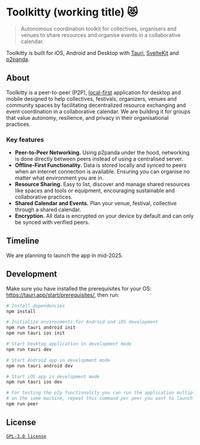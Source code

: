 # Toolkitty (working title) 😻

> Autonomous coordination toolkit for collectives, organisers and venues to share resources and organise events in a collaborative calendar.

Toolkitty is built for iOS, Android and Desktop with [Tauri](https://tauri.app/), [SvelteKit](https://svelte.dev/) and [p2panda](https://p2panda.org/).

## About

Toolkitty is a peer-to-peer (P2P), [local-first](https://www.inkandswitch.com/local-first/) application for desktop and mobile designed to help collectives, festivals, organizers, venues and community spaces by facilitating decentralized resource exchanging and event coordination in a collaborative calendar. We are building it for groups that value autonomy, resilience, and privacy in their organisational practices.

### Key features

- **Peer-to-Peer Networking.** Using p2panda under the hood, networking is done directly between peers instead of using a centralised server.
- **Offline-First Functionality.** Data is stored locally and synced to peers when an internet connection is available. Ensuring you can organise no matter what environment you are in.
- **Resource Sharing.** Easy to list, discover and manage shared resources like spaces and tools or equipment, encouraging sustainable and collaborative practices.
- **Shared Calendar and Events.** Plan your venue, festival, collective through a shared calendar.
- **Encryption.** All data is encrypted on your device by default and can only be synced with verified peers.

## Timeline

We are planning to launch the app in mid-2025.

## Development

Make sure you have installed the prerequisites for your OS: https://tauri.app/start/prerequisites/, then run:

```bash
# Install dependencies
npm install

# Initialize environments for Android and iOS development
npm run tauri android init
npm run tauri ios init

# Start Desktop application in development mode
npm run tauri dev

# Start Android app in development mode
npm run tauri android dev

# Start iOS app in development mode
npm run tauri ios dev

# For testing the p2p functionality you can run the application multiple times
# on the same machine, repeat this command per peer you want to launch
npm run peer
```

## License

[`GPL-3.0 license`](/LICENSE)
